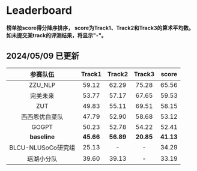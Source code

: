 # Leaderboard

**榜单按score得分降序排序， score为Track1、Track2和Track3的算术平均数。如未提交某track的评测结果，将显示"-"。**

## 2024/05/09 已更新

|    参赛队伍    |  Track1   |  Track2   |  Track3   |  score  |
| :------------: | :-------: | :-------: | :-------: | :-------: |
|    ZZU_NLP    |   59.12   |   62.29   |   75.28 |   65.56   |
|    完美未来    |   53.77   |   57.17   |   67.65   |   59.53   |
|   ZUT   |   49.83   |   55.11   |   69.51   |   58.15  |
| 西西恩优白菜队 |   47.79   |   52.90   |   58.68   |   53.12   |
| GOGPT |   50.23  |   52.78   |   54.22   |   52.41   |
|  **baseline**  | **45.66** | **56.89** | **20.85** | **41.13** |
| BLCU-NLUSoCo研究组 |   25.13  |   -   |   -   |   34.29   |
|   瑶湖小分队   |   39.60   |   39.13   |   -   |   33.19   |
